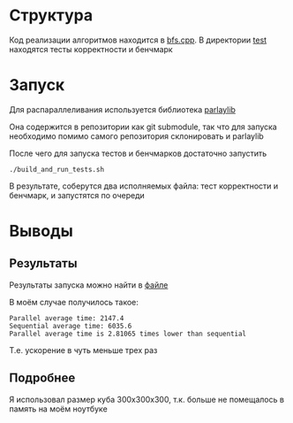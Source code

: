 # Структура

Код реализации алгоритмов находится в [bfs.cpp](./src/bfs.cpp). В директории [test](./src/test) находятся тесты корректности и бенчмарк

# Запуск
Для распараллеливания используется библиотека [parlaylib](https://github.com/cmuparlay/parlaylib/)

Она содержится в репозитории как git submodule, так что для запуска необходимо помимо самого репозитория склонировать и parlaylib

После чего для запуска тестов и бенчмарков достаточно запустить
```shell
./build_and_run_tests.sh
```

В результате, соберутся два исполняемых файла: тест корректности и бенчмарк, и запустятся по очереди

# Выводы

## Результаты
Результаты запуска можно найти в [файле](./bench_results.txt)

В моём случае получилось такое:
```
Parallel average time: 2147.4
Sequential average time: 6035.6
Parallel average time is 2.81065 times lower than sequential
```
Т.е. ускорение в чуть меньше трех раз

## Подробнее
Я использовал размер куба 300x300x300, т.к. больше не помещалось в память на моём ноутбуке

